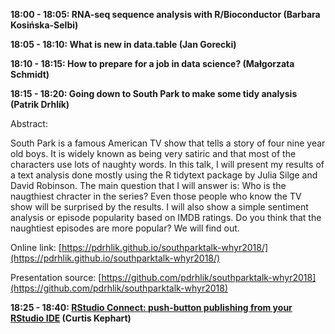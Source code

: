 **18:00 - 18:05: RNA-seq sequence analysis with R/Bioconductor (Barbara	Kosińska-Selbi)**

**18:05 - 18:10: What is new in data.table (Jan	Gorecki)**

**18:10 - 18:15: How to prepare for a job in data science? (Małgorzata	Schmidt)**

**18:15 - 18:20: Going down to South Park to make some tidy analysis (Patrik	Drhlík)**

Abstract:

South Park is a famous American TV show that tells a story of four nine year old boys. It is widely known as being very satiric and that most of the characters use lots of naughty words. In this talk, I will present my results of a text analysis done mostly using the R tidytext package by Julia Silge and David Robinson. The main question that I will answer is: Who is the naugthiest chracter in the series? Even those people who know the TV show will be surprised by the results. I will also show a simple sentiment analysis or episode popularity based on IMDB ratings. Do you think that the naughtiest episodes are more popular? We will find out.

Online link: [https://pdrhlik.github.io/southparktalk-whyr2018/](https://pdrhlik.github.io/southparktalk-whyr2018/)

Presentation source: [https://github.com/pdrhlik/southparktalk-whyr2018](https://github.com/pdrhlik/southparktalk-whyr2018)

**18:25 - 18:40: [RStudio Connect: push-button publishing from your RStudio IDE](https://github.com/WhyR2018/presentations/blob/master/lightning-talks/lightling_RStudio_Connect_community.pdf) (Curtis Kephart)**
